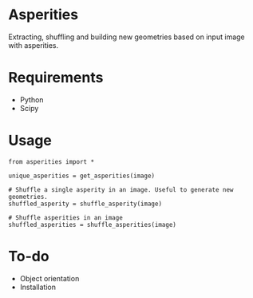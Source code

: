 # Asperities
Extracting, shuffling and building new geometries based on input image with asperities. 

# Requirements
- Python
- Scipy

# Usage
```
from asperities import *

unique_asperities = get_asperities(image)

# Shuffle a single asperity in an image. Useful to generate new geometries.
shuffled_asperity = shuffle_asperity(image)

# Shuffle asperities in an image
shuffled_asperities = shuffle_asperities(image)
```

# To-do
- Object orientation
- Installation
